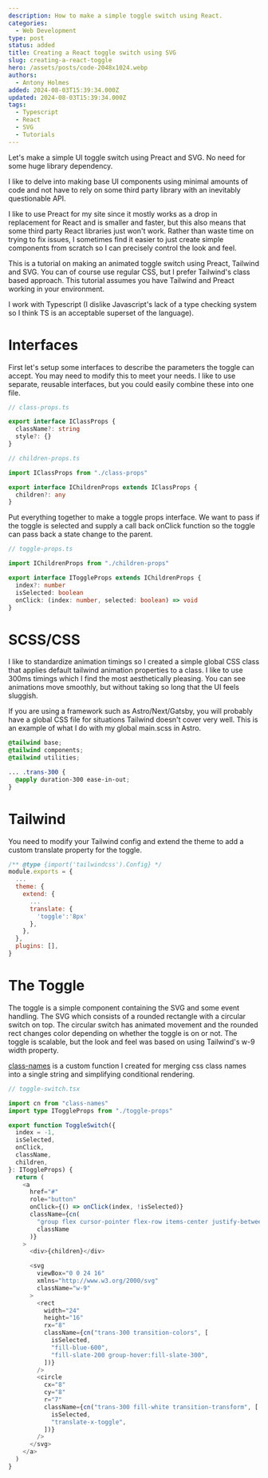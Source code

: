 ```yaml
---
description: How to make a simple toggle switch using React.
categories:
  - Web Development
type: post
status: added
title: Creating a React toggle switch using SVG
slug: creating-a-react-toggle
hero: /assets/posts/code-2048x1024.webp
authors:
  - Antony Holmes
added: 2024-08-03T15:39:34.000Z
updated: 2024-08-03T15:39:34.000Z
tags:
  - Typescript
  - React
  - SVG
  - Tutorials
---
```


Let's make a simple UI toggle switch using Preact and SVG. No need for some huge library dependency.

<!-- end -->

I like to delve into making base UI components using minimal amounts of code and not have to rely on some third party library with an inevitably questionable API.

I like to use Preact for my site since it mostly works as a drop in replacement for React and is smaller and faster, but this also means that some third party React libraries just won't work. Rather than waste time on trying to fix issues, I sometimes find it easier to just create simple components from scratch so I can precisely control the look and feel.

This is a tutorial on making an animated toggle switch using Preact, Tailwind and SVG. You can of course use regular CSS, but I prefer Tailwind's class based approach. This tutorial assumes you have Tailwind and Preact working in your environment.

I work with Typescript (I dislike Javascript's lack of a type checking system so I think TS is an acceptable superset of the language).

# Interfaces

First let's setup some interfaces to describe the parameters the toggle can accept. You may need to modify this to meet your needs. I like to use separate, reusable interfaces, but you could easily combine these into one file.

```typescript
// class-props.ts

export interface IClassProps {
  className?: string
  style?: {}
}
```

```typescript
// children-props.ts

import IClassProps from "./class-props"

export interface IChildrenProps extends IClassProps {
  children?: any
}
```

Put everything together to make a toggle props interface. We want to pass if the toggle is selected and supply a call back onClick function so the toggle can pass back a state change to the parent.

```typescript
// toggle-props.ts

import IChildrenProps from "./children-props"

export interface IToggleProps extends IChildrenProps {
  index?: number
  isSelected: boolean
  onClick: (index: number, selected: boolean) => void
}
```

# SCSS/CSS

I like to standardize animation timings so I created a simple global CSS class that applies default tailwind animation properties to a class. I like to use 300ms timings which I find the most aesthetically pleasing. You can see animations move smoothly, but without taking so long that the UI feels sluggish.

If you are using a framework such as Astro/Next/Gatsby, you will probably have a global CSS file for situations Tailwind doesn't cover very well. This is an example of what I do with my global main.scss in Astro.

```css
@tailwind base;
@tailwind components;
@tailwind utilities;

... .trans-300 {
  @apply duration-300 ease-in-out;
}
```

# Tailwind

You need to modify your Tailwind config and extend the theme to add a custom translate property for the toggle.

```javascript
/** @type {import('tailwindcss').Config} */
module.exports = {
  ...
  theme: {
    extend: {
      ...
      translate: {
        'toggle':'8px'
      },
    },
  },
  plugins: [],
}
```

# The Toggle

The toggle is a simple component containing the SVG and some event handling. The SVG which consists of a rounded rectangle with a circular switch on top. The circular switch has animated movement and the rounded rect changes color depending on whether the toggle is on or not. The toggle is scalable, but the look and feel was based on using Tailwind's w-9 width property.

[class-names](/blog/2023-01-01-class-names) is a custom function I created for merging css class names into a single string and simplifying conditional rendering.

```typescript
// toggle-switch.tsx

import cn from "class-names"
import type IToggleProps from "./toggle-props"

export function ToggleSwitch({
  index = -1,
  isSelected,
  onClick,
  className,
  children,
}: IToggleProps) {
  return (
    <a
      href="#"
      role="button"
      onClick={() => onClick(index, !isSelected)}
      className={cn(
        "group flex cursor-pointer flex-row items-center justify-between gap-x-4",
        className
      )}
    >
      <div>{children}</div>

      <svg
        viewBox="0 0 24 16"
        xmlns="http://www.w3.org/2000/svg"
        className="w-9"
      >
        <rect
          width="24"
          height="16"
          rx="8"
          className={cn("trans-300 transition-colors", [
            isSelected,
            "fill-blue-600",
            "fill-slate-200 group-hover:fill-slate-300",
          ])}
        />
        <circle
          cx="8"
          cy="8"
          r="7"
          className={cn("trans-300 fill-white transition-transform", [
            isSelected,
            "translate-x-toggle",
          ])}
        />
      </svg>
    </a>
  )
}
```
